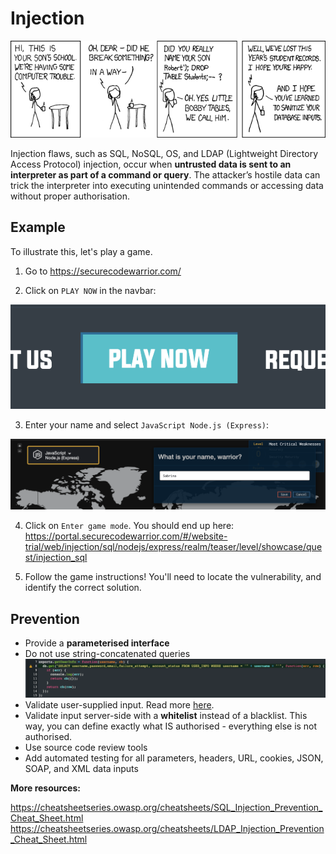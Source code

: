 # Injection

![little bobby tables](_media/little_bobby_tables.png)

Injection flaws, such as SQL, NoSQL, OS, and LDAP (Lightweight Directory Access Protocol) injection, occur when **untrusted data is sent to an interpreter as part of a command or query**. The attacker’s hostile data can trick the interpreter into executing unintended commands or accessing data without proper authorisation.

## Example

To illustrate this, let's play a game.

1. Go to https://securecodewarrior.com/

2. Click on `PLAY NOW` in the navbar:

![secure code warrior setup](_media/secure_code_warrior_1.png)

3. Enter your name and select `JavaScript Node.js (Express)`:

![secure code warrior setup](_media/secure_code_warrior_2.png)

4. Click on `Enter game mode`. You should end up here: https://portal.securecodewarrior.com/#/website-trial/web/injection/sql/nodejs/express/realm/teaser/level/showcase/quest/injection_sql

5. Follow the game instructions! You'll need to locate the vulnerability, and identify the correct solution.

## Prevention
- Provide a **parameterised interface**
- Do not use string-concatenated queries
![sql injection example](_media/sql_injection.png)
- Validate user-supplied input. Read more [here](https://cheatsheetseries.owasp.org/cheatsheets/Input_Validation_Cheat_Sheet.html).
- Validate input server-side with a **whitelist** instead of a blacklist. This way, you can define exactly what IS authorised - everything else is not authorised.
- Use source code review tools
- Add automated testing for all parameters, headers, URL, cookies, JSON, SOAP, and XML data inputs

**More resources:**

https://cheatsheetseries.owasp.org/cheatsheets/SQL_Injection_Prevention_Cheat_Sheet.html
https://cheatsheetseries.owasp.org/cheatsheets/LDAP_Injection_Prevention_Cheat_Sheet.html
